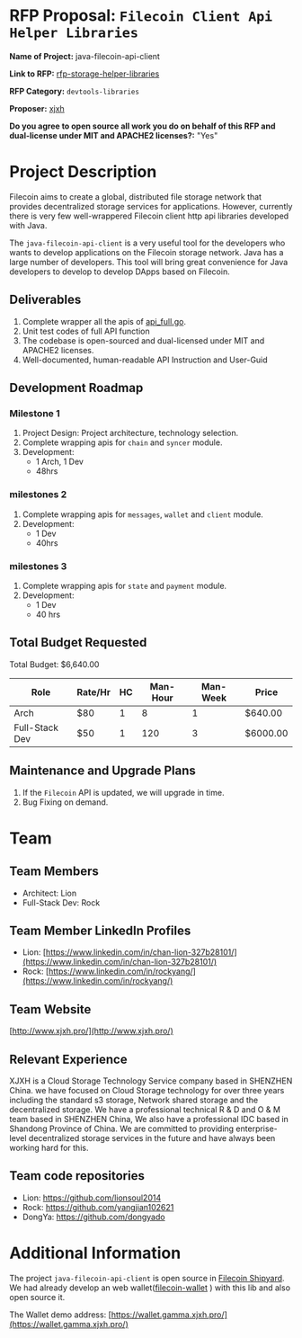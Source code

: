 # RFP Proposal: `Filecoin Client Api Helper Libraries`

**Name of Project:** java-filecoin-api-client

**Link to RFP:** [rfp-storage-helper-libraries](https://github.com/filecoin-project/devgrants/blob/master/rfps/rfp-storage-helper-libraries.md)

**RFP Category:** `devtools-libraries`

**Proposer:** [xjxh](https://github.com/xjxh)

**Do you agree to open source all work you do on behalf of this RFP and dual-license under MIT and APACHE2 licenses?:** "Yes"

# Project Description

Filecoin aims to create a global, distributed file storage network that provides decentralized storage services for applications.
However, currently there is very few well-wrappered Filecoin client http api libraries developed with Java.

The `java-filecoin-api-client` is a very useful tool for the developers who wants to develop applications on the Filecoin storage network.
Java has a large number of developers. 
This tool will bring great convenience for Java developers to develop to develop DApps based on Filecoin.

## Deliverables
1. Complete wrapper all the apis of  [api_full.go](https://github.com/filecoin-project/lotus/blob/master/api/api_full.go).
2. Unit test codes of full API function
3. The codebase is open-sourced and dual-licensed under MIT and APACHE2 licenses.
4. Well-documented, human-readable API Instruction and User-Guid

## Development Roadmap

### Milestone 1
1. Project Design: Project architecture, technology selection.
2. Complete wrapping apis for `chain` and `syncer` module.
3. Development: 
    * 1 Arch, 1 Dev
    * 48hrs


### milestones 2
1. Complete wrapping apis for `messages`, `wallet` and `client` module.
2. Development: 
    * 1 Dev
    * 40hrs

### milestones 3
1. Complete wrapping apis for `state` and `payment` module.
2. Development: 
    * 1 Dev
    * 40 hrs

## Total Budget Requested

Total Budget: $6,640.00

 | Role           | Rate/Hr | HC  | Man-Hour | Man-Week | Price    |
 | -------------- | ------- | --- | -------- | -------- | -------- |
 | Arch           | $80     | 1   | 8        | 1        | $640.00  |
 | Full-Stack Dev | $50     | 1   | 120      | 3        | $6000.00 |

## Maintenance and Upgrade Plans

1. If the `Filecoin` API is updated, we will upgrade in time.
2. Bug Fixing on demand.

# Team



## Team Members

* Architect: Lion
* Full-Stack Dev: Rock

## Team Member LinkedIn Profiles

* Lion: [https://www.linkedin.com/in/chan-lion-327b28101/](https://www.linkedin.com/in/chan-lion-327b28101/)
* Rock: [https://www.linkedin.com/in/rockyang/](https://www.linkedin.com/in/rockyang/)

## Team Website

[http://www.xjxh.pro/](http://www.xjxh.pro/)

## Relevant Experience

XJXH is a Cloud Storage Technology Service company based in SHENZHEN China. 
we have focused on Cloud Storage technology for over three years including the standard s3 storage, 
Network shared storage and the decentralized storage. We have a professional
technical R & D and O & M team based in SHENZHEN China, We also have a professional
IDC based in Shandong Province of China. We are committed to providing enterprise-level
decentralized storage services in the future and have always been working hard for this. 


## Team code repositories

* Lion: https://github.com/lionsoul2014
* Rock: https://github.com/yangjian102621
* DongYa: https://github.com/dongyado

# Additional Information

The project `java-filecoin-api-client` is open source in [Filecoin Shipyard](https://github.com/filecoin-shipyard/java-filecoin-api-client).
We had already develop an web wallet([filecoin-wallet](https://github.com/filecoin-shipyard/filecoin-wallet) ) with this lib and also open source it.  

The Wallet demo address: [https://wallet.gamma.xjxh.pro/](https://wallet.gamma.xjxh.pro/)






